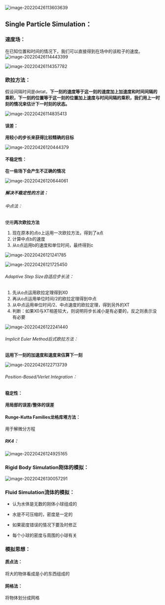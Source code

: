 ![image-20220426113603639](C:\Users\huangxuemei\AppData\Roaming\Typora\typora-user-images\image-20220426113603639.png)

## Single Particle Simulation：

### 速度场：

在已知位置和时间的情况下，我们可以直接得到在场中的该粒子的速度。![image-20220426114443399](C:\Users\huangxuemei\AppData\Roaming\Typora\typora-user-images\image-20220426114443399.png)

![image-20220426114357782](C:\Users\huangxuemei\AppData\Roaming\Typora\typora-user-images\image-20220426114357782.png)

### 欧拉方法：

假设间隔时间是detat，**下一刻的速度等于这一刻的速度加上加速度和时间间隔的乘积，下一刻的位置等于这一刻的位置加上速度与时间间隔的乘积，我们用上一时刻的情况来估计下一时刻的状态。**

![image-20220426114835413](C:\Users\huangxuemei\AppData\Roaming\Typora\typora-user-images\image-20220426114835413.png)

#### 误差：

**用较小的步长来获得比较精确的目标**

![image-20220426120444379](C:\Users\huangxuemei\AppData\Roaming\Typora\typora-user-images\image-20220426120444379.png)

#### 不稳定性：

**在一些场下会产生不正确的情况**

![image-20220426120644061](C:\Users\huangxuemei\AppData\Roaming\Typora\typora-user-images\image-20220426120644061.png)

##### 解决不稳定性的方法：

###### 中点法：

使用**两次欧拉方法**

1. 现在原本的点o上运用一次欧拉方法，得到了a点
2. 计算中点b的速度
3. 从o点运用b的速度和单位时间，最终得到c

![image-20220426121241785](C:\Users\huangxuemei\AppData\Roaming\Typora\typora-user-images\image-20220426121241785.png)

![image-20220426121725450](C:\Users\huangxuemei\AppData\Roaming\Typora\typora-user-images\image-20220426121725450.png)

###### Adaptive Step Size自适应步长法：

1. 先从o点运用欧拉定理得到X0
2. 再从o点运用单位时间/2的欧拉定理得到中点
3. 从中点运用单位时间/2、中点速度的欧拉定理，得到另外的XT
4. 判断：如果X0与XT相差较大，则说明将步长减小是有必要的，反之则表示没有必要

![image-20220426122241440](C:\Users\huangxuemei\AppData\Roaming\Typora\typora-user-images\image-20220426122241440.png)

###### Implicit Euler Method后式欧拉方法：

**运用下一刻的加速度和速度来估算下一刻**

![image-20220426122713739](C:\Users\huangxuemei\AppData\Roaming\Typora\typora-user-images\image-20220426122713739.png)

###### Position-Based/Verlet Integration：



#### 稳定性：

**用局部的误差/整体的误差**

#### Runge-Kutta Families龙格库塔方法：

用于解微分方程

##### RK4：

![image-20220426124925165](C:\Users\huangxuemei\AppData\Roaming\Typora\typora-user-images\image-20220426124925165.png)

### Rigid Body Simulation刚体的模拟：

![image-20220426130057291](C:\Users\huangxuemei\AppData\Roaming\Typora\typora-user-images\image-20220426130057291.png)

### Fluid Simulation流体的模拟：

- 认为水体是无数的刚体小球组成的

- 水是不可压缩的，密度是一定的
- 如果密度错误的情况下要及时修正
- 每个小球的密度与周围的小球有关

### 模拟思想：

#### 质点法：

将大的物体看成是小的东西组成的

#### 网格法：

将物体划分成网格

